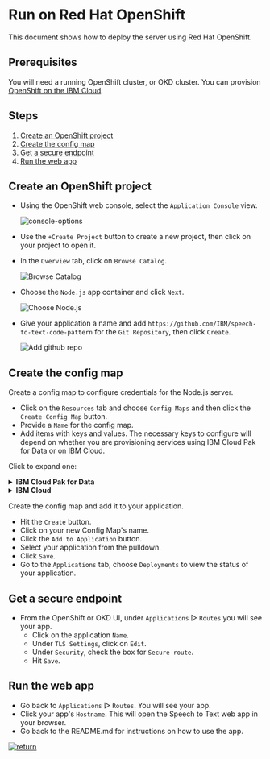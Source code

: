 # Run on Red Hat OpenShift

This document shows how to deploy the server using Red Hat OpenShift.

## Prerequisites

You will need a running OpenShift cluster, or OKD cluster. You can provision [OpenShift on the IBM Cloud](https://cloud.ibm.com/kubernetes/catalog/openshiftcluster).

## Steps

1. [Create an OpenShift project](#create-an-openshift-project)
1. [Create the config map](#create-the-config-map)
1. [Get a secure endpoint](#get-a-secure-endpoint)
1. [Run the web app](#run-the-web-app)

## Create an OpenShift project

* Using the OpenShift web console, select the `Application Console` view.

  ![console-options](https://raw.githubusercontent.com/IBM/pattern-utils/master/openshift/openshift-app-console-option.png)

* Use the `+Create Project` button to create a new project, then click on your project to open it.

* In the `Overview` tab, click on `Browse Catalog`.

  ![Browse Catalog](https://raw.githubusercontent.com/IBM/pattern-utils/master/openshift/openshift-browse-catalog.png)

* Choose the `Node.js` app container and click `Next`.

  ![Choose Node.js](https://raw.githubusercontent.com/IBM/pattern-utils/master/openshift/openshift-choose-nodejs.png)

* Give your application a name and add `https://github.com/IBM/speech-to-text-code-pattern` for the `Git Repository`, then click `Create`.

  ![Add github repo](https://raw.githubusercontent.com/IBM/pattern-utils/master/openshift/openshift-add-github-repo.png)

## Create the config map

Create a config map to configure credentials for the Node.js server.

* Click on the `Resources` tab and choose `Config Maps` and then click the `Create Config Map` button.
* Provide a `Name` for the config map.
* Add items with keys and values. The necessary keys to configure will depend on whether you are provisioning services using IBM Cloud Pak for Data or on IBM Cloud.

Click to expand one:

<details><summary><b>IBM Cloud Pak for Data</b></summary>
<p>

For the Speech to Text service, the following settings are needed:

* Set <b>SPEECH_TO_TEXT_AUTH_TYPE</b> to <b>cp4d</b>
* Provide the <b>SPEECH_TO_TEXT_URL</b>, <b>SPEECH_TO_TEXT_USERNAME</b> and <b>SPEECH_TO_TEXT_PASSWORD</b> for the user added to this service instance.
* For the <b>SPEECH_TO_TEXT_AUTH_URL</b> use the base fragment of your URL including the host and port. <i>I.e. https://{cpd_cluster_host}{:port}</i>.
* If your CPD installation is using a self-signed certificate, you need to disable SSL verification with <b>SPEECH_TO_TEXT_AUTH_DISABLE_SSL</b> set to true. You might also need to use browser-specific steps to ignore certificate errors (try browsing to the AUTH_URL). Disable SSL only if absolutely necessary, and take steps to enable SSL as soon as possible.

  | Key | Value |
  | --- | --- |
  | SPEECH_TO_TEXT_AUTH_TYPE | cp4d |
  | SPEECH_TO_TEXT_URL | https://{cpd_cluster_host}{:port}/speech-to-text/{release}/instances/{instance_id}/api |
  | SPEECH_TO_TEXT_AUTH_URL | https://{cpd_cluster_host}{:port} |
  | SPEECH_TO_TEXT_USERNAME | <add_speech-to-text_username> |
  | SPEECH_TO_TEXT_PASSWORD | <add_speech-to-text_password> |
  | SPEECH_TO_TEXT_AUTH_DISABLE_SSL | true or false |
  | PORT | 8080 |

</p>
</details>

<details><summary><b>IBM Cloud</b></summary>
<p>

For the Speech to Text service, the following settings are needed:

* Set <b>SPEECH_TO_TEXT_AUTH_TYPE</b> to <b>iam</b>
* Provide the <b>SPEECH_TO_TEXT_URL</b> and <b>SPEECH_TO_TEXT_APIKEY</b> collected when you created the services.

  | Key | Value |
  | --- | --- |
  | SPEECH_TO_TEXT_AUTH_TYPE | iam |
  | SPEECH_TO_TEXT_APIKEY | <add_speech-to-text_apikey> |
  | SPEECH_TO_TEXT_URL | <add_speech-to-text_url> |
  | PORT | 8080 |

</p>
</details>

Create the config map and add it to your application.

* Hit the `Create` button.
* Click on your new Config Map's name.
* Click the `Add to Application` button.
* Select your application from the pulldown.
* Click `Save`.
* Go to the `Applications` tab, choose `Deployments` to view the status of your application.

## Get a secure endpoint

* From the OpenShift or OKD UI, under `Applications` ▷ `Routes` you will see your app.
  * Click on the application `Name`.
  * Under `TLS Settings`, click on `Edit`.
  * Under `Security`, check the box for `Secure route`.
  * Hit `Save`.

## Run the web app

* Go back to `Applications` ▷ `Routes`. You will see your app.
* Click your app's `Hostname`. This will open the Speech to Text web app in your browser.
* Go back to the README.md for instructions on how to use the app.

[![return](https://raw.githubusercontent.com/IBM/pattern-utils/master/deploy-buttons/return.png)](../../README.md#3-use-the-app)